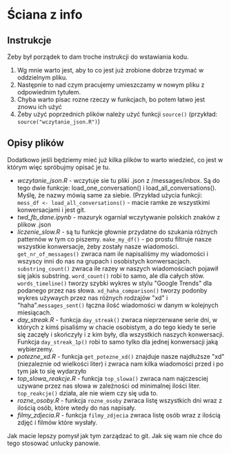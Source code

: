 # Ściana z info

## Instrukcje
Żeby był porządek to dam troche instrukcji do wstawiania kodu.

  1.   Wg mnie warto jest, aby to co jest już zrobione dobrze trzymać w oddzielnym pliku.
  2.   Następnie to nad czym pracujemy umieszczamy w nowym pliku z odpowiednim tytułem.
  3.   Chyba warto pisac rozne rzeczy w funkcjach, bo potem łatwo jest znowu ich użyć 
  4.   Żeby użyć poprzednich plików należy użyć funkcji `source()` (przykład: `source("wczytanie_json.R")`)

## Opisy plików
Dodatkowo jeśli będziemy mieć już kilka plików to warto wiedzieć, co jest w którym więc spróbujmy opisać je tu.

  * _wczytanie_json.R_ - wczytuje sie tu pliki .json z /messages/inbox. Są do tego dwie funkcje: load_one_conversation() i load_all_conversations(). Myślę, że nazwy mówią same za siebie. (Przykład użycia funkcji: `mess_df <- load_all_conversations()` - macie ramke ze wszystkimi konwersacjami i jest git.
  * _twd_fb_dane.ipynb_ - mazuryk ogarniał wczytywanie polskich znaków z plikow .json
  * _liczenie_slow.R_ - są tu funkcje głownie przydatne do szukania różnych patternów w tym co piszemy. `make_my_df()` - po prostu filtruje nasze wszystkie konwersacje, żeby zostały nasze wiadomości. `get_nr_of_messages()` zwraca nam ile napisaliśmy my wiadomości i wszyscy inni do nas na grupach i osobistych konwersacjach. `substring_count()` zwraca ile razey w naszych wiadomościach pojawił się jakis substring. `word_count()` robi to samo, ale dla całych słów. `words_timeline()` tworzy szybki wykres w stylu "Google Trends" dla podanego przez nas słowa. `xd_haha_comparison()` tworzy podonby wykres używaych przez nas różnych rodzajów "xd" i "haha".`messages_sent()` łączna ilość wiadomości w danym  w kolejnych miesiącach.
  * _day_streak.R_ - funkcja `day_streak()`  zwraca nieprzerwane serie dni, w których z kimś pisaliśmy w chacie osobistym, a do tego kiedy te serie się zaczęły i skończyły i z kim były, dla wszystkich naszych konwersacji. Funkcja  `day_streak_1p()` robi to samo tylko dla jednej konwersacji jaką wybierzemy.
  * _potezne_xd.R_ - funkcja `get_potezne_xd()` znajduje nasze najdłuższe "xd" (niezaleznie od wielkości liter) i zwraca nam kilka wiadomości przed i po tym jak to się wydarzyło 
  * _top_slowa_reakcje.R_ - funkcja `top_slowa()` zwraca nam najczesciej uzywane przez nas słowa w zależności od minimalnej ilości liter. `top_reakcje()` działa, ale nie wiem czy się uda to.
  * _rozne_osoby.R_ - funkcja `rozne_osoby` zwraca listę wszystkich dni wraz z ilością osób, które wtedy do nas napisały.
  * _filmy_zdjecia.R_ - funkcja `filmy_zdjecia` zwraca listę osób wraz z ilością zdjęć i filmów które wysłały.

Jak macie lepszy pomysł jak tym zarządzać to git. Jak się wam nie chce do tego stosować unlucky panowie.
